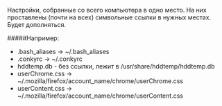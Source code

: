 Настройки, собранные со всего компьютера в одно место.
На них проставлены (почти на всех) символьные ссылки в нужных местах.
Будет дополняться.


#####Например:
* .bash_aliases -> ~/.bash_aliases
* .conkyrc -> ~/.conkyrc
* hddtemp.db - бeз ссылки, лежит в /usr/share/hddtemp/hddtemp.db
* userChrome.css -> ~/.mozilla/firefox/account_name/chrome/userChrome.css
* userContent.css -> ~/.mozilla/firefox/account_name/chrome/userContent.css